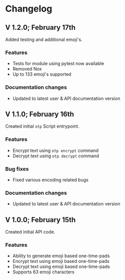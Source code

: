 # Changelog

## V 1.2.0; February 17th

Added testing and additional emoji's.

### Features

- Tests for module using pytest now available
- Removed Nox
- Up to 133 emoji's supported

### Documentation changes

- Updated to latest user & API  documentation version

## V 1.1.0; February 16th

Created initial ```otp``` Script entrypoint.

### Features

- Encrypt text using ```otp encrypt``` command
- Decrypt text using ```otp decrypt``` command

### Bug fixes

- Fixed various encoding related bugs

### Documentation changes

- Updated to latest user & API documentation version

## V 1.0.0; February 15th

Created initial API code.

### Features

- Ability to generate emoji based one-time-pads
- Encrypt text using emoji based one-time-pads
- Decrypt text using emoji based one-time-pads
- Supports 63 emoji characters
